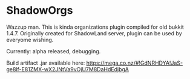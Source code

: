 # ShadowOrgs


Wazzup man. This is kinda organizations plugin compiled for old bukkit 1.4.7.
Originally created for ShadowLand server, plugin can be used by everyome wishing.

Currently: alpha released, debugging.

Build artifact .jar available here: https://mega.co.nz/#!GdNRHDYA!JaS-ge8lf-E81ZMX-wX2JNtVa9vOjU7M8DaHdEdjbgA
